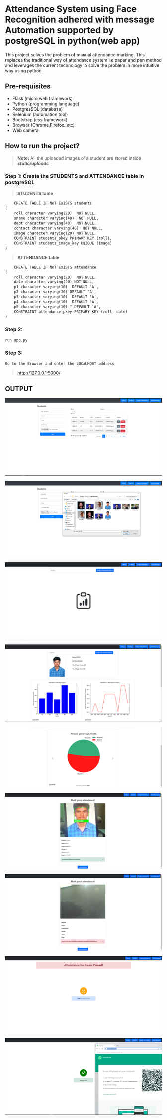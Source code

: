 # Attendance System using Face Recognition adhered with message Automation supported by postgreSQL in python(web app)


   This project solves the problem of manual attendance marking. This replaces the traditional way of attendance system i.e paper and pen method and leverages the current technology to solve the problem in more intuitive way using python.

## Pre-requisites

 - Flask (micro web framework)
 - Python (programming language)
 - PostgresSQL (database)
 - Selenium (automation tool)
 - Bootstrap (css framework)
 - Browser (Chrome,Firefox..etc)
 - Web camera
 
 ## How to run the project?

>**Note:** All the uploaded images of a student are stored inside ***static/uploads***

 ### Step 1: Create the STUDENTS and ATTENDANCE table in postgreSQL
 

> **STUDENTS table**
> 
        CREATE TABLE IF NOT EXISTS students
    (
        roll character varying(20)  NOT NULL,
        sname character varying(40)  NOT NULL,
        dept character varying(40)  NOT NULL,
        contact character varying(40)  NOT NULL,
        image character varying(20) NOT NULL,
        CONSTRAINT students_pkey PRIMARY KEY (roll),
        CONSTRAINT students_image_key UNIQUE (image)
    )

> **ATTENDANCE table**
> 
    

        CREATE TABLE IF NOT EXISTS attendance
    (
        roll character varying(20)  NOT NULL,
        date character varying(20) NOT NULL,
        p1 character varying(10)  DEFAULT 'A',
        p2 character varying(10) DEFAULT 'A',
        p3 character varying(10)  DEFAULT 'A',
        p4 character varying(10)  DEFAULT 'A',
        p5 character varying(10) " DEFAULT 'A',
        CONSTRAINT attendance_pkey PRIMARY KEY (roll, date)
    )

 ### Step 2:
    run app.py
 ### Step 3:
    Go to the Browser and enter the LOCALHOST address 

>  http://127.0.0.1:5000/

## OUTPUT

![1](result-images/1.png)


![2](result-images/2.png)


![3](result-images/3.png)


![4](result-images/4.png)


![5](result-images/5.png)


![6](result-images/6.png)


![6-2](result-images/6-2.png)


![7](result-images/7.png)


![8](result-images/8.png)
